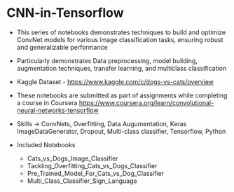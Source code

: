 # CNN-in-Tensorflow

* This series of notebooks demonstrates techniques to build and optimize ConvNet models for various image classification tasks, ensuring robust and generalizable performance
* Particularly demonstrates Data preprocessing, model building, augmentation techniques, transfer learning, and multiclass classification
* Kaggle Dataset - https://www.kaggle.com/c/dogs-vs-cats/overview

* These notebooks are submitted as part of assignments while completing a course in Coursera
  https://www.coursera.org/learn/convolutional-neural-networks-tensorflow
  
* Skills -> ConvNets, Overfitting, Data Augumentation, Keras ImageDataGenerator, Dropout, Multi-class classifier, Tensorflow, Python
* Included Notebooks
    *  Cats_vs_Dogs_Image_Classifier
    *  Tackling_Overfitting_Cats_vs_Dogs_Classifier
    *  Pre_Trained_Model_For_Cats_vs_Dog_Classifier
    *  Multi_Class_Classifier_Sign_Language
